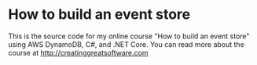 # How to build an event store
This is the source code for my online course "How to build an event store" using AWS DynamoDB, C#, and .NET Core. You can read more about the course at http://creatinggreatsoftware.com
